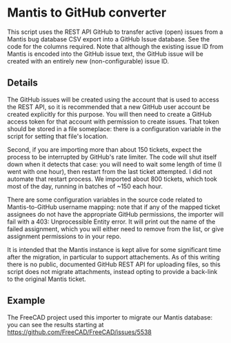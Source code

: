 # Mantis to GitHub converter

This script uses the REST API GitHub to transfer active (open) issues from a
Mantis bug database CSV export into a GitHub Issue database. See the code for the columns
required. Note that although the existing issue ID from Mantis is encoded into the GitHub 
issue text, the GitHub issue will be created with an entirely new (non-configurable) issue ID.

## Details

The GitHub issues will be created using the account that is used to access the REST API, so
it is recommended that a new GitHub user account be created explicitly for this purpose. You
will then need to create a GitHub access token for that account with permission to create
issues. That token should be stored in a file someplace: there is a configuration variable in
the script for setting that file's location.

Second, if you are importing more than about 150 tickets, expect the process to be interrupted
by GitHub's rate limiter. The code will shut itself down when it detects that case: you
will need to wait some length of time (I went with one hour), then restart from the last
ticket attempted. I did not automate that restart process. We imported about 800 tickets, which
took most of the day, running in batches of ~150 each hour.

There are some configuration variables in the source code related to Mantis-to-GitHub username 
mapping: note that if any of the mapped ticket assignees do not have the appropriate GitHub 
permissions, the importer will fail with a 403: Unprocessible Entity error. It will print out 
the name of the failed assignment, which you will either need to remove from the list, or give 
assignment permissions to in your repo.

It is intended that the Mantis instance is kept alive for some significant time after the
migration, in particular to support attachements. As of this writing there is no public,
documented GitHub REST API for uploading files, so this script does not migrate attachments,
instead opting to provide a back-link to the original Mantis ticket.

## Example

The FreeCAD project used this importer to migrate our Mantis database: you can see the results
starting at https://github.com/FreeCAD/FreeCAD/issues/5538
